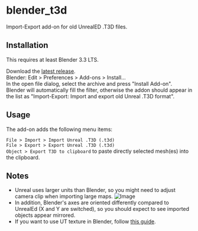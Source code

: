 # blender_t3d

Import-Export add-on for old UnrealED .T3D files.

## Installation

This requires at least Blender 3.3 LTS.

Download the [latest release](https://github.com/crapola/blender_t3d/releases/latest).  
Blender: Edit > Preferences > Add-ons > Install...  
In the open file dialog, select the archive and press "Install Add-on".  
Blender will automatically fill the filter, otherwise the addon should appear in the list as "Import-Export: Import and export old Unreal .T3D format".  

## Usage

The add-on adds the following menu items:

`File > Import > Import Unreal .T3D (.t3d)` \
`File > Export > Export Unreal .T3D (.t3d)` \
`Object > Export T3D to clipboard` to paste directly selected mesh(es) into the clipboard.

## Notes

* Unreal uses larger units than Blender, so you might need to adjust camera clip when importing large maps.
![Image](camera_clip.png)
* In addition, Blender's axes are oriented differently compared to UnrealEd (X and Y are switched), so you should expect to see imported objects appear mirrored.
* If you want to use UT texture in Blender, follow [this guide](<documentation/importing textures/importing textures.md>).